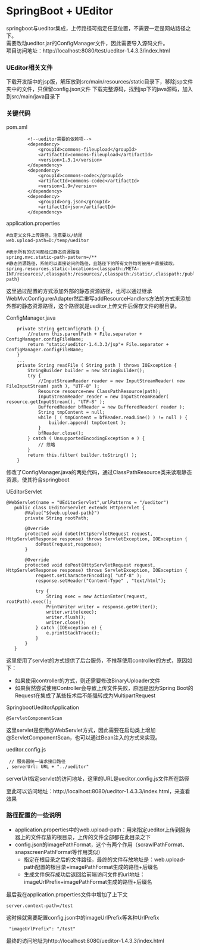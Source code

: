 # SpringBoot + UEditor
springboot与ueditor集成，上传路径可指定任意位置，不需要一定是网站路径之下。<br/>
需要改动ueditor.jar的ConfigManager文件，因此需要导入源码文件。<br/>
项目访问地址：http://localhost:8080/test/ueditor-1.4.3.3/index.html

### UEditor相关文件
下载开发版中的jsp版，解压放到src/main/resources/static目录下，移除jsp文件夹中的文件，只保留config.json文件
下载完整源码，找到jsp下的java源码，加入到src/main/java目录下

### 关键代码
pom.xml
```
		<!--ueditor需要的依赖项-->
		<dependency>
			<groupId>commons-fileupload</groupId>
			<artifactId>commons-fileupload</artifactId>
			<version>1.3.1</version>
		</dependency>
		<dependency>
			<groupId>commons-codec</groupId>
			<artifactId>commons-codec</artifactId>
			<version>1.9</version>
		</dependency>
		<dependency>
			<groupId>org.json</groupId>
			<artifactId>json</artifactId>
		</dependency>
```

application.properties
```
#自定义文件上传路径，注意要以/结尾
web.upload-path=D:/temp/ueditor

#表示所有的访问都经过静态资源路径
spring.mvc.static-path-pattern=/**
#静态资源路径，系统可以直接访问的路径，且路径下的所有文件均可被用户直接读取。
spring.resources.static-locations=classpath:/META-INF/resources/,classpath:/resources/,classpath:/static/,classpath:/public/,file:${web.upload-path}
```
这里通过配置的方式添加外部的静态资源路径，也可以通过继承WebMvcConfigurerAdapter然后重写addResourceHandlers方法的方式来添加外部的静态资源路径，这个路径就是ueditor上传文件后保存文件的根目录。

ConfigManager.java
```
	private String getConfigPath () {
		//return this.parentPath + File.separator + ConfigManager.configFileName;
		return "static/ueditor-1.4.3.3/jsp"+ File.separator + ConfigManager.configFileName;
	}
	...
	private String readFile ( String path ) throws IOException {
		StringBuilder builder = new StringBuilder();
		try {
			//InputStreamReader reader = new InputStreamReader( new FileInputStream( path ), "UTF-8" );
			Resource resource=new ClassPathResource(path);
			InputStreamReader reader = new InputStreamReader( resource.getInputStream(), "UTF-8" );
			BufferedReader bfReader = new BufferedReader( reader );
			String tmpContent = null;
			while ( ( tmpContent = bfReader.readLine() ) != null ) {
				builder.append( tmpContent );
			}
			bfReader.close();
		} catch ( UnsupportedEncodingException e ) {
			// 忽略
		}
		return this.filter( builder.toString() );
	}
```
修改了ConfigManager.java的两处代码，通过ClassPathResource类来读取静态资源，使其符合springboot

UEditorServlet
```
@WebServlet(name = "UEditorServlet",urlPatterns = "/ueditor")
   public class UEditorServlet extends HttpServlet {
       @Value("${web.upload-path}")
       private String rootPath;
   
       @Override
       protected void doGet(HttpServletRequest request, HttpServletResponse response) throws ServletException, IOException {
           doPost(request,response);
       }
   
       @Override
       protected void doPost(HttpServletRequest request, HttpServletResponse response) throws ServletException, IOException {
           request.setCharacterEncoding( "utf-8" );
           response.setHeader("Content-Type" , "text/html");
   
           try {
               String exec = new ActionEnter(request, rootPath).exec();
               PrintWriter writer = response.getWriter();
               writer.write(exec);
               writer.flush();
               writer.close();
           } catch (IOException e) {
               e.printStackTrace();
           }
       }
   }
```
这里使用了servlet的方式提供了后台服务，不推荐使用controller的方式，原因如下：
* 如果使用controller的方式，则还需要修改BinaryUploader文件
* 如果贸然尝试使用Controller会导致上传文件失败，原因是因为Spring Boot的Request在集成了某些技术后不能强转成为MultipartRequest

SpringbootUeditorApplication
```
@ServletComponentScan
```
这里servlet是使用@WebServlet方式，因此需要在启动类上增加@ServletComponentScan，也可以通过Bean注入的方式来实现。

ueditor.config.js
```
 // 服务器统一请求接口路径
, serverUrl: URL + "../ueditor"
```
serverUrl指定servlet的访问地址，这里的URL是ueditor.config.js文件所在路径

至此可以访问地址：http://localhost:8080/ueditor-1.4.3.3/index.html，来查看效果

### 路径配置的一些说明
* application.properties中的web.upload-path：用来指定ueditor上传到服务器上的文件存放的根目录，上传的文件全部都在此目录之下
* config.json的imagePathFormat，这个有两个作用（scrawlPathFormat、snapscreenPathFormat等作用类似）
    * 指定在根目录之后的文件路径，最终的文件存放地址是：web.upload-path配置的根目录+imagePathFormat生成的路径+后缀名
    * 生成文件保存成功后返回给前端访问文件的url地址：imageUrlPrefix+imagePathFormat生成的路径+后缀名

最后我在application.properties文件中增加了上下文
```
server.context-path=/test
```
这时候就需要配置config.json中的imageUrlPrefix等各种UrlPrefix
```
 "imageUrlPrefix": "/test"
```
最终的访问地址为http://localhost:8080/ueditor-1.4.3.3/index.html
